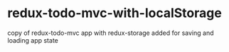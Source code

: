 # redux-todo-mvc-with-localStorage
copy of redux-todo-mvc app with redux-storage added for saving and loading app state
